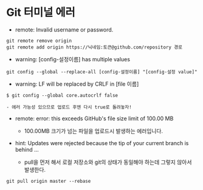 # Git 터미널 에러

- remote: Invalid username or password.
```
git remote remove origin
git remote add origin https://닉네임:토큰@github.com/repository 경로
```

- warning: [config-설정이름] has multiple values
```
git config --global --replace-all [config-설정이름] "[config-설정 value]"
```

- warning: LF will be replaced by CRLF in [file 이름]
```
$ git config --global core.autocrlf false
```
	- 에러 가능성 있으므로 업로드 후엔 다시 true로 돌려놓자!

- remote: error: this exceeds GitHub's file size limit of 100.00 MB
	- 100.00MB 크기가 넘는 파일을 업로드시 발생하는 에러입니다.

- hint: Updates were rejected because the tip of your current branch is behind ...
	- pull을 먼저 해서 로컬 저장소와 git의 상태가 동일해야 하는데 그렇지 않아서 발생한다.
```
git pull origin master --rebase
```